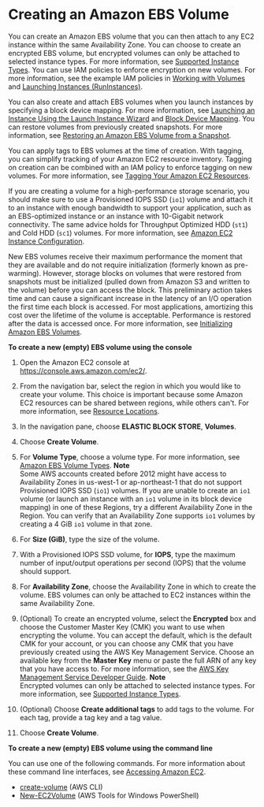 # Creating an Amazon EBS Volume<a name="ebs-creating-volume"></a>

You can create an Amazon EBS volume that you can then attach to any EC2 instance within the same Availability Zone\. You can choose to create an encrypted EBS volume, but encrypted volumes can only be attached to selected instance types\. For more information, see [Supported Instance Types](EBSEncryption.md#EBSEncryption_supported_instances)\. You can use IAM policies to enforce encryption on new volumes\. For more information, see the example IAM policies in [Working with Volumes](ExamplePolicies_EC2.md#iam-example-manage-volumes) and [Launching Instances \(RunInstances\)](ExamplePolicies_EC2.md#iam-example-runinstances)\.

You can also create and attach EBS volumes when you launch instances by specifying a block device mapping\. For more information, see [Launching an Instance Using the Launch Instance Wizard](launching-instance.md) and [Block Device Mapping](block-device-mapping-concepts.md)\. You can restore volumes from previously created snapshots\. For more information, see [Restoring an Amazon EBS Volume from a Snapshot](ebs-restoring-volume.md)\.

You can apply tags to EBS volumes at the time of creation\. With tagging, you can simplify tracking of your Amazon EC2 resource inventory\. Tagging on creation can be combined with an IAM policy to enforce tagging on new volumes\. For more information, see [Tagging Your Amazon EC2 Resources](Using_Tags.md)\.

If you are creating a volume for a high\-performance storage scenario, you should make sure to use a Provisioned IOPS SSD \(`io1`\) volume and attach it to an instance with enough bandwidth to support your application, such as an EBS\-optimized instance or an instance with 10\-Gigabit network connectivity\. The same advice holds for Throughput Optimized HDD \(`st1`\) and Cold HDD \(`sc1`\) volumes\. For more information, see [Amazon EC2 Instance Configuration](ebs-ec2-config.md)\.

New EBS volumes receive their maximum performance the moment that they are available and do not require initialization \(formerly known as pre\-warming\)\. However, storage blocks on volumes that were restored from snapshots must be initialized \(pulled down from Amazon S3 and written to the volume\) before you can access the block\. This preliminary action takes time and can cause a significant increase in the latency of an I/O operation the first time each block is accessed\. For most applications, amortizing this cost over the lifetime of the volume is acceptable\. Performance is restored after the data is accessed once\. For more information, see [Initializing Amazon EBS Volumes](ebs-initialize.md)\.

**To create a new \(empty\) EBS volume using the console**

1. Open the Amazon EC2 console at [https://console\.aws\.amazon\.com/ec2/](https://console.aws.amazon.com/ec2/)\.

1. From the navigation bar, select the region in which you would like to create your volume\. This choice is important because some Amazon EC2 resources can be shared between regions, while others can't\. For more information, see [Resource Locations](resources.md)\.

1. In the navigation pane, choose **ELASTIC BLOCK STORE**, **Volumes**\.

1. Choose **Create Volume**\.

1. For **Volume Type**, choose a volume type\. For more information, see [Amazon EBS Volume Types](EBSVolumeTypes.md)\.
**Note**  
Some AWS accounts created before 2012 might have access to Availability Zones in us\-west\-1 or ap\-northeast\-1 that do not support Provisioned IOPS SSD \(`io1`\) volumes\. If you are unable to create an `io1` volume \(or launch an instance with an `io1` volume in its block device mapping\) in one of these Regions, try a different Availability Zone in the Region\. You can verify that an Availability Zone supports `io1` volumes by creating a 4 GiB `io1` volume in that zone\.

1. For **Size \(GiB\)**, type the size of the volume\.

1. With a Provisioned IOPS SSD volume, for **IOPS**, type the maximum number of input/output operations per second \(IOPS\) that the volume should support\.

1. For **Availability Zone**, choose the Availability Zone in which to create the volume\. EBS volumes can only be attached to EC2 instances within the same Availability Zone\.

1. \(Optional\) To create an encrypted volume, select the **Encrypted** box and choose the Customer Master Key \(CMK\) you want to use when encrypting the volume\. You can accept the default, which is the default CMK for your account, or you can choose any CMK that you have previously created using the AWS Key Management Service\. Choose an available key from the **Master Key** menu or paste the full ARN of any key that you have access to\. For more information, see the [AWS Key Management Service Developer Guide](https://docs.aws.amazon.com/kms/latest/developerguide/)\.
**Note**  
Encrypted volumes can only be attached to selected instance types\. For more information, see [Supported Instance Types](EBSEncryption.md#EBSEncryption_supported_instances)\.

1. \(Optional\) Choose **Create additional tags** to add tags to the volume\. For each tag, provide a tag key and a tag value\.

1. Choose **Create Volume**\. 

**To create a new \(empty\) EBS volume using the command line**

You can use one of the following commands\. For more information about these command line interfaces, see [Accessing Amazon EC2](concepts.md#access-ec2)\.
+ [create\-volume](https://docs.aws.amazon.com/cli/latest/reference/ec2/create-volume.html) \(AWS CLI\)
+ [New\-EC2Volume](https://docs.aws.amazon.com/powershell/latest/reference/items/New-EC2Volume.html) \(AWS Tools for Windows PowerShell\)